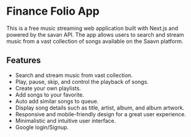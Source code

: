 # Finance Folio App
This is a free music streaming web application built with Next.js and powered by the savan API. The app allows users to search and stream music from a vast collection of songs available on the Saavn platform.


## Features
- Search and stream music from vast collection.
- Play, pause, skip, and control the playback of songs.
- Create your own playlists.
- Add songs to your favorite.
- Auto add similar songs to queue.
- Display song details such as title, artist, album, and album artwork.
- Responsive and mobile-friendly design for a great user experience.
- Minimalistic and intuitive user interface.
- Google login/Signup.
